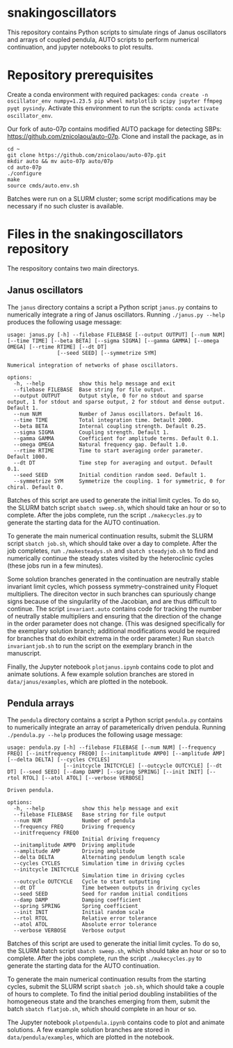 # snakingoscillators
This repository contains Python scripts to simulate rings of Janus oscillators and arrays of coupled pendula, AUTO scripts to perform numerical continuation, and jupyter notebooks to plot results.

# Repository prerequisites 
Create a conda environment with required packages:
`conda create -n oscillator_env numpy=1.23.5 pip wheel matplotlib scipy jupyter ffmpeg pyqt pysindy`.  Activate this environment to run the scripts: `conda activate oscillator_env`. 

Our fork of auto-07p contains modified AUTO package for detecting SBPs: https://github.com/znicolaou/auto-07p. Clone and install the package, as in
```
cd ~
git clone https://github.com/znicolaou/auto-07p.git
mkdir auto && mv auto-07p auto/07p
cd auto-07p
./configure
make
source cmds/auto.env.sh
```
Batches were run on a SLURM cluster; some script modifications may be necessary if no such cluster is available.

# Files in the snakingoscillators repository
The respository contains two main directorys.

## Janus oscillators
The `janus` directory contains a script a Python script `janus.py` contains to numerically integrate a ring of Janus oscillators. Running `./janus.py --help` produces the following usage message:
```
usage: janus.py [-h] --filebase FILEBASE [--output OUTPUT] [--num NUM] [--time TIME] [--beta BETA] [--sigma SIGMA] [--gamma GAMMA] [--omega OMEGA] [--rtime RTIME] [--dt DT]
                [--seed SEED] [--symmetrize SYM]

Numerical integration of networks of phase oscillators.

options:
  -h, --help           show this help message and exit
  --filebase FILEBASE  Base string for file output.
  --output OUTPUT      Output style, 0 for no stdout and sparse output, 1 for stdout and sparse output, 2 for stdout and dense output. Default 1.
  --num NUM            Number of Janus oscillators. Default 16.
  --time TIME          Total integration time. Detault 2000.
  --beta BETA          Internal coupling strength. Default 0.25.
  --sigma SIGMA        Coupling strength. Default 1.
  --gamma GAMMA        Coefficient for amplitude terms. Default 0.1.
  --omega OMEGA        Natural frequency gap. Default 1.0.
  --rtime RTIME        Time to start averaging order parameter. Default 1000.
  --dt DT              Time step for averaging and output. Default 0.1.
  --seed SEED          Initial condition random seed. Default 1.
  --symmetrize SYM     Symmetrize the coupling. 1 for symmetric, 0 for chiral. Default 0.
```

Batches of this script are used to generate the initial limit cycles. To do so, the SLURM batch script `sbatch sweep.sh`, which should take an hour or so to complete. After the jobs complete, run the script `./makecycles.py` to generate the starting data for the AUTO continuation. 

To generate the main numerical continuation results, submit the SLURM script `sbatch job.sh`, which should take over a day to complete. After the job completes, run `./makesteadys.sh` and `sbatch steadyjob.sh` to find and numerically continue the steady states visited by the heteroclinic cycles (these jobs run in a few minutes).  

Some solution branches generated in the continuation are neutrally stable invariant limit cycles, which possess symmetry-constrained unity Floquet multipliers. The direciton vector in such branches can spuriously change signs because of the singularlity of the Jacobian, and are thus difficult to continue. The script `invariant.auto` contains code for tracking the number of neutrally stable multipliers and ensuring that the direction of the change in the order parameter does not change. (This was designed specifically for the exemplary solution branch; additional modifications would be required for branches that do exhibit extrema in the order parameter.) Run `sbatch invariantjob.sh` to run the script on the exemplary branch in the manuscript. 

Finally, the Jupyter notebook `plotjanus.ipynb` contains code to plot and animate solutions. A few example solution branches are stored in `data/janus/examples`, which are plotted in the notebook.

## Pendula arrays
The `pendula` directory contains a script a Python script `pendula.py` contains to numerically integrate an array of parameterically driven pendula. Running `./pendula.py --help` produces the following usage message:
```
usage: pendula.py [-h] --filebase FILEBASE [--num NUM] [--frequency FREQ] [--initfrequency FREQ0] [--initamplitude AMP0] [--amplitude AMP] [--delta DELTA] [--cycles CYCLES]
                  [--initcycle INITCYCLE] [--outcycle OUTCYCLE] [--dt DT] [--seed SEED] [--damp DAMP] [--spring SPRING] [--init INIT] [--rtol RTOL] [--atol ATOL] [--verbose VERBOSE]

Driven pendula.

options:
  -h, --help            show this help message and exit
  --filebase FILEBASE   Base string for file output
  --num NUM             Number of pendula
  --frequency FREQ      Driving frequency
  --initfrequency FREQ0
                        Initial driving frequency
  --initamplitude AMP0  Driving amplitude
  --amplitude AMP       Driving amplitude
  --delta DELTA         Alternating pendulum length scale
  --cycles CYCLES       Simulation time in driving cycles
  --initcycle INITCYCLE
                        Simulation time in driving cycles
  --outcycle OUTCYCLE   Cycle to start outputting
  --dt DT               Time between outputs in driving cycles
  --seed SEED           Seed for random initial conditions
  --damp DAMP           Damping coefficient
  --spring SPRING       Spring coefficient
  --init INIT           Initial random scale
  --rtol RTOL           Relative error tolerance
  --atol ATOL           Absolute error tolerance
  --verbose VERBOSE     Verbose output
```

Batches of this script are used to generate the initial limit cycles. To do so, the SLURM batch script `sbatch sweep.sh`, which should take an hour or so to complete. After the jobs complete, run the script `./makecycles.py` to generate the starting data for the AUTO continuation. 

To generate the main numerical continuation results from the starting cycles, submit the SLURM script `sbatch job.sh`, which should take a couple of hours to complete. To find the initial period doubling instabilities of the homogeneous state and the branches emerging from them, submit the batch `sbatch flatjob.sh`, which should complete in an hour or so. 

The Jupyter notebook `plotpendula.ipynb` contains code to plot and animate solutions. A few example solution branches are stored in `data/pendula/examples`, which are plotted in the notebook.

